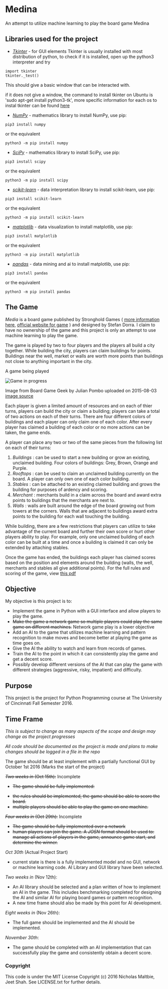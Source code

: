 # Medina #
An attempt to utilize machine learning to play the board game Medina

## Libraries used for the project ##

 * [_Tkinter_](https://wiki.python.org/moin/TkInter) - for GUI elements
  Tkinter is usually installed with most distribution of python, to check if it
  is installed, open up the python3 interpreter and try
  ~~~~
  import tkinter
  tkinter._test()
  ~~~~

  This should give a basic window that can be interacted with.

  if it does not give a window, the command to install tkinter on Ubuntu is
  'sudo apt-get install python3-tk', more specific information for each os to
  instal tkinter can be found [here](http://www.tkdocs.com/tutorial/install.html)

 * [_NumPy_](http://www.numpy.org/) - mathematics library
  to install NumPy, use pip:
  ~~~~
  pip3 install numpy
  ~~~~
  or the equivalent
  ~~~~
  python3 -m pip install numpy
  ~~~~

 * [_SciPy_](https://www.scipy.org/) - mathematics library
  to install SciPy, use pip:
  ~~~~
  pip3 install scipy
  ~~~~
  or the equivalent
  ~~~~
  python3 -m pip install scipy
  ~~~~

 * [_scikit-learn_](http://scikit-learn.org/stable/) - data interpretation  library
  to install scikit-learn, use pip:
  ~~~~
  pip3 install scikit-learn
  ~~~~
  or the equivalent
  ~~~~
  python3 -m pip install scikit-learn
  ~~~~

 * [_matplotlib_](http://matplotlib.org/) - data visualization
  to install matplotlib, use pip:
  ~~~~
  pip3 install matplotlib
  ~~~~
  or the equivalent
  ~~~~
  python3 -m pip install matplotlib
  ~~~~

 * [_pandas_](http://pandas.pydata.org/) - data mining and ai
  to install matplotlib, use pip:
  ~~~~
  pip3 install pandas
  ~~~~
  or the equivalent
  ~~~~
  python3 -m pip install pandas
  ~~~~


## The Game ##
*Media* is a board game published by Stronghold Games (
[more information here](https://boardgamegeek.com/boardgame/167270/medina-second-edition),
[official website for game](https://strongholdgames.com/store/board-games/medina/) )
and designed by Stefan Dorra. I claim to have no ownership of the game and this
project is only an attempt to use machine learning to play the game.

The game is played by two to four players and the players all build a city
together. While building the city, players can claim buildings for points.
Buildings near the well, market or walls are worth more points than buildings
not close to anything important in the city.

A game being played

![Game in progress](https://cf.geekdo-images.com/images/pic2613390_md.jpg)

Image from Board Game Geek by Julian Pombo uploaded on 2015-08-03
[image source](https://boardgamegeek.com/image/2613390/medina-second-edition?size=medium)

Each player is given a limited amount of resources and on each of thier turns,
players can build the city or claim a building; players can take a total of two
actions on each of their turns. There are four different colors of buildings and
each player can only claim one of each color. After every player has claimed a
building of each color or no more actions can be taken, the game ends.

A player can place any two or two of the same pieces from the following list on
each of their turns:

 1. _Buildings_ : can be used to start a new building or grow an existing,
unclaimed building. Four colors of buildings: Grey, Brown, Orange and Purple.
 2. _Rooftops_ : can be used to claim an unclaimed building currently on the
board. A player can only own one of each color building.
 3. _Stables_ : can be attached to an existing claimed building and grows the
building for purposes of ardency and scoring.
 4. _Merchant_ : merchants build in a claim across the board and award extra
points to buildings that the merchants are next to.
 5. _Walls_ : walls are built around the edge of the board growing out from
towers at the corners. Walls that are adjacent to buildings award extra points
to the building for each wall touching the building.

While building, there are a few restrictions that players can utilize to take
advantage of the current board and further their own score or hurt other players
ability to play. For example, only one unclaimed building of each color can be
built at a time and once a building is claimed it can only be extended by
attaching stables.

Once the game has ended, the buildings each player has claimed scores based on
the position and elements around the building (walls, the well, merchants and
stables all give additional points). For the full rules and scoring of the game,
view [this pdf](http://www.boardspace.net/medina/english/WGG_Medina_Rules_GB_Web.pdf)

## Objective ##
My objective is this project is to:
* Implement the game in Python with a GUI interface and allow players to play
the game.
* ~~Make the game a network game so multiple players could play the same game on
different machines.~~ Network game play is a lower objective
* Add an AI to the game that utilizes machine learning and pattern recognition
to make moves and become better at playing the game as time goes on.
* Give the AI the ability to watch and learn from records of games.
* Train the AI to the point in which it can consistently play the game and get
a decent score.
* Possibly develop different versions of the AI that can play the game with
different strategies (aggressive, risky, impatient) and difficulty.

## Purpose ##
This project is the project for Python Programming course at The University of
Cincinnati Fall Semester 2016.

## Time Frame ##
*This is subject to change as many aspects of the scope and design may change
as the project progresses*

*All code should be documented as the project is made and plans to make changes
should be logged in a file in the repo*

The game should be at least implement with a partially functional GUI by October
1st 2016 (Marks the start of the project)

~~_Two weeks in_ (Oct 15th):~~ Incomplete
- ~~The game should be fully implemented:~~
* ~~the rules should be implemented, the game should be able to score the board.~~
* ~~multiple players should be able to play the game on one machine.~~

~~_Four weeks in_ (Oct 29th):~~ Incomplete
- ~~The game should be fully implemented over a network~~
- ~~human players can join the game. A _JOSN_ format should be used to: manage all
actions of players in the game, announce game start, and determine the winner.~~

_Oct 30th_ (Actual Project Start)
 - current state is there is a fully implemented model and no GUI, network
 or machine learning code. AI Library and GUI library have been selected.

_Two weeks in_ (Nov 12th):
- An AI library should be selected and a plan written of how to implement an AI
in the game. This includes benchmarking completed for designing the AI and
similar AI for playing board games or pattern recognition.
- A new time frame should also be made by this point for AI development.

_Eight weeks in_ (Nov 26th):
- The full game should be implemented and the AI should be implemented.

_November 30th_:
- The game should be completed with an AI implementation that
can successfully play the game and consistently obtain a decent score.

### Copyright ###
This code is under the MIT License Copyright (c) 2016 Nicholas Maltbie, Jeet
Shah. See LICENSE.txt for further details.
